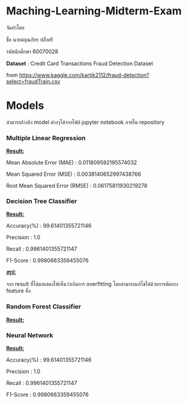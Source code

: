 # Maching-Learning-Midterm-Exam

จัดทำโดย

ชื่อ นายตฤณภัทร ปลั่งศรี 

รหัสนักศึกษา 60070028

<b>Dataset</b> : Credit Card Transactions Fraud Detection Dataset

from https://www.kaggle.com/kartik2112/fraud-detection?select=fraudTrain.csv

# Models

สามารถอ้างอิง model ต่างๆได้จากไฟล์ jupyter notebook ภายใน repository

### Multiple Linear Regression
<u><b>Result:</b></u>

Mean Absolute Error (MAE) : 0.011809592195574032

Mean Squared Error (MSE) : 0.0038140652997438766

Root Mean Squared Error (RMSE) : 0.06175811930219278

### Decision Tree Classifier
<u><b>Result:</b></u>

Accuracy(%) : 99.61401355721146

Precision : 1.0

Recall : 0.9961401355721147

F1-Score : 0.9980663359455076

<u><b>สรุป:</b></u>

จาก result ที่ได้มาแสดงให้เห็นว่าเกิดการ overfitting โดยสามารถแก้ไขได้ด้วยการตัดบาง feature ทิ้ง

### Random Forest Classifier
<u><b>Result:</b></u>

### Neural Network
<u><b>Result:</b></u>

Accuracy(%) : 99.61401355721146

Precision : 1.0

Recall : 0.9961401355721147

F1-Score : 0.9980663359455076
